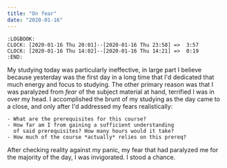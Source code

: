 ```yaml
---
title: "On fear"
date: "2020-01-16"
---
```


    :LOGBOOK:
    CLOCK: [2020-01-16 Thu 20:01]--[2020-01-16 Thu 23:58] =>  3:57
    CLOCK: [2020-01-16 Thu 14:02]--[2020-01-16 Thu 14:21] =>  0:19
    :END:

My studying today was particularly ineffective, in large part I believe because yesterday was the first day in a long time that I'd dedicated that much energy and focus to studying. The other primary reason was that I was paralyzed from *fear* of the subject material at hand, terrified I was in over my head. I accomplished the brunt of my studying as the day came to a close, and only after I'd addressed my fears realistically:

    - What are the prerequisites for this course?
    - How far am I from gaining a sufficient understanding
      of said prerequisites? How many hours would it take?
    - How much of the course *actually* relies on this prereq?
    
   
   After checking reality against my panic, my fear that had paralyzed me for the majority of the day, I was invigorated. I stood a chance.
